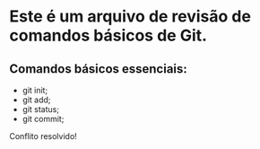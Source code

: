 # Este é um arquivo de revisão de comandos básicos de Git.

## Comandos básicos essenciais:

- git init;
- git add;
- git status;
- git commit;



Conflito resolvido!
